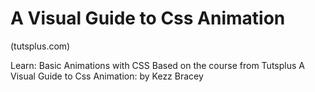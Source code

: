 # A Visual Guide to Css Animation 
(tutsplus.com)

Learn: Basic Animations with CSS
Based on the course from Tutsplus A Visual Guide to Css Animation: by Kezz Bracey 

